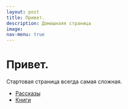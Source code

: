 ```yaml
---
layout: post
title: Привет.
description: Домашнаяя страница
image: 
nav-menu: true
---
```


# Привет.

Стартовая страница всегда самая сложная.

* [Рассказы](rasskazy/README.md)
* [Книги](knigi/README.md)
